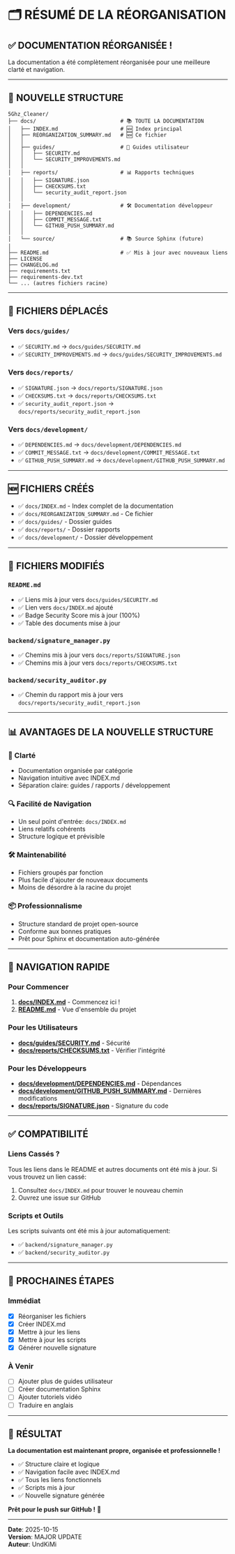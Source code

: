 # 🗂️ RÉSUMÉ DE LA RÉORGANISATION

## ✅ DOCUMENTATION RÉORGANISÉE !

La documentation a été complètement réorganisée pour une meilleure clarté et navigation.

---

## 📂 NOUVELLE STRUCTURE

```
5Ghz_Cleaner/
├── docs/                           # 📚 TOUTE LA DOCUMENTATION
│   ├── INDEX.md                    # 🆕 Index principal
│   ├── REORGANIZATION_SUMMARY.md   # 🆕 Ce fichier
│   │
│   ├── guides/                     # 📖 Guides utilisateur
│   │   ├── SECURITY.md
│   │   └── SECURITY_IMPROVEMENTS.md
│   │
│   ├── reports/                    # 📊 Rapports techniques
│   │   ├── SIGNATURE.json
│   │   ├── CHECKSUMS.txt
│   │   └── security_audit_report.json
│   │
│   ├── development/                # 🛠️ Documentation développeur
│   │   ├── DEPENDENCIES.md
│   │   ├── COMMIT_MESSAGE.txt
│   │   └── GITHUB_PUSH_SUMMARY.md
│   │
│   └── source/                     # 📚 Source Sphinx (future)
│
├── README.md                       # ✅ Mis à jour avec nouveaux liens
├── LICENSE
├── CHANGELOG.md
├── requirements.txt
├── requirements-dev.txt
└── ... (autres fichiers racine)
```

---

## 🔄 FICHIERS DÉPLACÉS

### Vers `docs/guides/`
- ✅ `SECURITY.md` → `docs/guides/SECURITY.md`
- ✅ `SECURITY_IMPROVEMENTS.md` → `docs/guides/SECURITY_IMPROVEMENTS.md`

### Vers `docs/reports/`
- ✅ `SIGNATURE.json` → `docs/reports/SIGNATURE.json`
- ✅ `CHECKSUMS.txt` → `docs/reports/CHECKSUMS.txt`
- ✅ `security_audit_report.json` → `docs/reports/security_audit_report.json`

### Vers `docs/development/`
- ✅ `DEPENDENCIES.md` → `docs/development/DEPENDENCIES.md`
- ✅ `COMMIT_MESSAGE.txt` → `docs/development/COMMIT_MESSAGE.txt`
- ✅ `GITHUB_PUSH_SUMMARY.md` → `docs/development/GITHUB_PUSH_SUMMARY.md`

---

## 🆕 FICHIERS CRÉÉS

- ✅ `docs/INDEX.md` - Index complet de la documentation
- ✅ `docs/REORGANIZATION_SUMMARY.md` - Ce fichier
- ✅ `docs/guides/` - Dossier guides
- ✅ `docs/reports/` - Dossier rapports
- ✅ `docs/development/` - Dossier développement

---

## 🔧 FICHIERS MODIFIÉS

### `README.md`
- ✅ Liens mis à jour vers `docs/guides/SECURITY.md`
- ✅ Lien vers `docs/INDEX.md` ajouté
- ✅ Badge Security Score mis à jour (100%)
- ✅ Table des documents mise à jour

### `backend/signature_manager.py`
- ✅ Chemins mis à jour vers `docs/reports/SIGNATURE.json`
- ✅ Chemins mis à jour vers `docs/reports/CHECKSUMS.txt`

### `backend/security_auditor.py`
- ✅ Chemin du rapport mis à jour vers `docs/reports/security_audit_report.json`

---

## 📊 AVANTAGES DE LA NOUVELLE STRUCTURE

### 🎯 Clarté
- Documentation organisée par catégorie
- Navigation intuitive avec INDEX.md
- Séparation claire: guides / rapports / développement

### 🔍 Facilité de Navigation
- Un seul point d'entrée: `docs/INDEX.md`
- Liens relatifs cohérents
- Structure logique et prévisible

### 🛠️ Maintenabilité
- Fichiers groupés par fonction
- Plus facile d'ajouter de nouveaux documents
- Moins de désordre à la racine du projet

### 📦 Professionnalisme
- Structure standard de projet open-source
- Conforme aux bonnes pratiques
- Prêt pour Sphinx et documentation auto-générée

---

## 🚀 NAVIGATION RAPIDE

### Pour Commencer
1. **[docs/INDEX.md](INDEX.md)** - Commencez ici !
2. **[README.md](../README.md)** - Vue d'ensemble du projet

### Pour les Utilisateurs
- **[docs/guides/SECURITY.md](guides/SECURITY.md)** - Sécurité
- **[docs/reports/CHECKSUMS.txt](reports/CHECKSUMS.txt)** - Vérifier l'intégrité

### Pour les Développeurs
- **[docs/development/DEPENDENCIES.md](development/DEPENDENCIES.md)** - Dépendances
- **[docs/development/GITHUB_PUSH_SUMMARY.md](development/GITHUB_PUSH_SUMMARY.md)** - Dernières modifications
- **[docs/reports/SIGNATURE.json](reports/SIGNATURE.json)** - Signature du code

---

## ✅ COMPATIBILITÉ

### Liens Cassés ?
Tous les liens dans le README et autres documents ont été mis à jour. Si vous trouvez un lien cassé:
1. Consultez `docs/INDEX.md` pour trouver le nouveau chemin
2. Ouvrez une issue sur GitHub

### Scripts et Outils
Les scripts suivants ont été mis à jour automatiquement:
- ✅ `backend/signature_manager.py`
- ✅ `backend/security_auditor.py`

---

## 📝 PROCHAINES ÉTAPES

### Immédiat
- [x] Réorganiser les fichiers
- [x] Créer INDEX.md
- [x] Mettre à jour les liens
- [x] Mettre à jour les scripts
- [x] Générer nouvelle signature

### À Venir
- [ ] Ajouter plus de guides utilisateur
- [ ] Créer documentation Sphinx
- [ ] Ajouter tutoriels vidéo
- [ ] Traduire en anglais

---

## 🎉 RÉSULTAT

**La documentation est maintenant propre, organisée et professionnelle !**

- ✅ Structure claire et logique
- ✅ Navigation facile avec INDEX.md
- ✅ Tous les liens fonctionnels
- ✅ Scripts mis à jour
- ✅ Nouvelle signature générée

**Prêt pour le push sur GitHub !** 🚀

---

**Date**: 2025-10-15  
**Version**: MAJOR UPDATE  
**Auteur**: UndKiMi